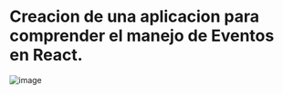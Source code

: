 # Creacion de una aplicacion para comprender el manejo de Eventos en React.
![image](https://user-images.githubusercontent.com/3578372/188955196-16087c8e-ab3d-49cd-9b29-ab96a03ef698.png)
